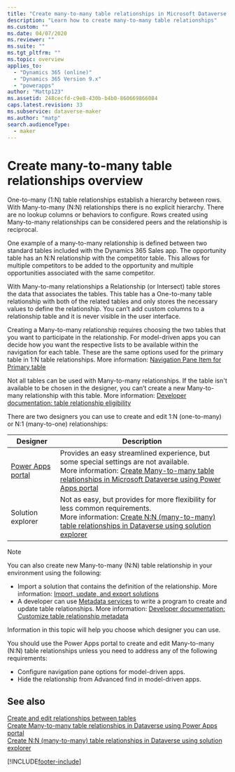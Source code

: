 ```yaml
---
title: "Create many-to-many table relationships in Microsoft Dataverse overview | MicrosoftDocs"
description: "Learn how to create many-to-many table relationships"
ms.custom: ""
ms.date: 04/07/2020
ms.reviewer: ""
ms.suite: ""
ms.tgt_pltfrm: ""
ms.topic: overview
applies_to: 
  - "Dynamics 365 (online)"
  - "Dynamics 365 Version 9.x"
  - "powerapps"
author: "Mattp123"
ms.assetid: 248cecfd-c9e8-430b-b4b0-860669866084
caps.latest.revision: 33
ms.subservice: dataverse-maker
ms.author: "matp"
search.audienceType: 
  - maker
---
```

# Create many-to-many table relationships overview

One-to-many (1:N) table relationships establish a hierarchy between rows. With Many-to-many (N:N) relationships there is no explicit hierarchy. There are no lookup columns or behaviors to configure. Rows created using Many-to-many relationships can be considered peers and the relationship is reciprocal.  

One example of a many-to-many relationship is defined between two standard tables included with the Dynamics 365 Sales app. The opportunity table has an N:N relationship with the competitor table. This allows for multiple competitors to be added to the opportunity and multiple opportunities associated with the same competitor. 
  
With Many-to-many relationships a Relationship (or Intersect) table stores the data that associates the tables. This table has a One-to-many table relationship with both of the related tables and only stores the necessary values to define the relationship. You can’t add custom columns to a relationship table and it is never visible in the user interface. 
  
Creating a Many-to-many relationship requires choosing the two tables that you want to participate in the relationship. For model-driven apps you can decide how you want the respective lists to be available within the navigation for each table. These are the same options used for the primary table in 1:N table relationships. More information:  [Navigation Pane Item for Primary table](create-edit-1n-relationships-solution-explorer.md#navigation-pane-item-for-primary-table)
  
Not all tables can be used with Many-to-many relationships. If the table isn't available to be chosen in the designer, you can’t create a new Many-to-many relationship with this table. More information: [Developer documentation: table relationship eligibility](/power-apps/developer/data-platform/entity-relationship-eligibility)

There are two designers you can use to create and edit 1:N (one-to-many) or N:1 (many-to-one) relationships:

|Designer| Description|
|--|--|
|[Power Apps portal](https://make.powerapps.com/?utm_source=padocs&utm_medium=linkinadoc&utm_campaign=referralsfromdoc)|Provides an easy streamlined experience, but some special settings are not available.<br />More information: [Create Many-to-many table relationships in Microsoft Dataverse using Power Apps portal](create-edit-nn-relationships-portal.md)|
|Solution explorer|Not as easy, but provides for more flexibility for less common requirements.<br />More information: [Create N:N (many-to-many) table relationships in Dataverse using solution explorer](create-edit-nn-relationships-solution-explorer.md) |

> [!NOTE]
> You can also create new Many-to-many (N:N) table relationship in your environment using the following:
> - Import a solution that contains the definition of the relationship. More information: [Import, update, and export solutions](import-update-export-solutions.md)
> - A developer can use [Metadata services](../../developer/data-platform/metadata-services.md) to write a program to create and update table relationships. More information: [Developer documentation: Customize table relationship metadata](/dynamics365/customer-engagement/developer/customize-entity-relationship-metadata)

Information in this topic will help you choose which designer you can use. 

You should use the Power Apps portal to create and edit Many-to-many (N:N) table relationships unless you need to address any of the following requirements:

- Configure navigation pane options for model-driven apps.
- Hide the relationship from Advanced find in model-driven apps.

## See also

[Create and edit relationships between tables](create-edit-entity-relationships.md)<br />
[Create Many-to-many table relationships in Dataverse using Power Apps portal](create-edit-nn-relationships-portal.md)<br />
[Create N:N (many-to-many) table relationships in Dataverse using solution explorer](create-edit-nn-relationships-solution-explorer.md)<br />

[!INCLUDE[footer-include](../../includes/footer-banner.md)]
